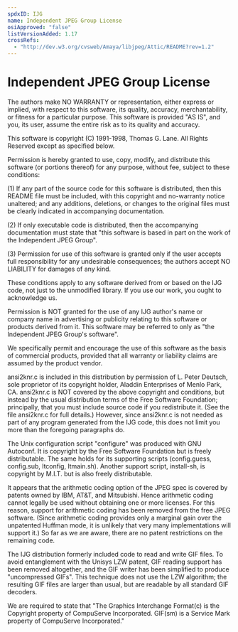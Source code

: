 ```yaml
---
spdxID: IJG
name: Independent JPEG Group License
osiApproved: "false"
listVersionAdded: 1.17
crossRefs: 
  - "http://dev.w3.org/cvsweb/Amaya/libjpeg/Attic/README?rev=1.2"
---
```


# Independent JPEG Group License

The authors make NO WARRANTY or representation, either express or implied, with respect to this software, its quality, accuracy, merchantability, or fitness for a particular purpose. This software is provided "AS IS", and you, its user, assume the entire risk as to its quality and accuracy.

This software is copyright (C) 1991-1998, Thomas G. Lane. All Rights Reserved except as specified below.

Permission is hereby granted to use, copy, modify, and distribute this software (or portions thereof) for any purpose, without fee, subject to these conditions:

(1) If any part of the source code for this software is distributed, then this README file must be included, with this copyright and no-warranty notice unaltered; and any additions, deletions, or changes to the original files must be clearly indicated in accompanying documentation.

(2) If only executable code is distributed, then the accompanying documentation must state that "this software is based in part on the work of the Independent JPEG Group".

(3) Permission for use of this software is granted only if the user accepts full responsibility for any undesirable consequences; the authors accept NO LIABILITY for damages of any kind.

These conditions apply to any software derived from or based on the IJG code, not just to the unmodified library. If you use our work, you ought to acknowledge us.

Permission is NOT granted for the use of any IJG author's name or company name in advertising or publicity relating to this software or products derived from it. This software may be referred to only as "the Independent JPEG Group's software".

We specifically permit and encourage the use of this software as the basis of commercial products, provided that all warranty or liability claims are assumed by the product vendor.

ansi2knr.c is included in this distribution by permission of L. Peter Deutsch, sole proprietor of its copyright holder, Aladdin Enterprises of Menlo Park, CA. ansi2knr.c is NOT covered by the above copyright and conditions, but instead by the usual distribution terms of the Free Software Foundation; principally, that you must include source code if you redistribute it. (See the file ansi2knr.c for full details.) However, since ansi2knr.c is not needed as part of any program generated from the IJG code, this does not limit you more than the foregoing paragraphs do.

The Unix configuration script "configure" was produced with GNU Autoconf. It is copyright by the Free Software Foundation but is freely distributable. The same holds for its supporting scripts (config.guess, config.sub, ltconfig, ltmain.sh). Another support script, install-sh, is copyright by M.I.T. but is also freely distributable.

It appears that the arithmetic coding option of the JPEG spec is covered by patents owned by IBM, AT&T, and Mitsubishi. Hence arithmetic coding cannot legally be used without obtaining one or more licenses. For this reason, support for arithmetic coding has been removed from the free JPEG software. (Since arithmetic coding provides only a marginal gain over the unpatented Huffman mode, it is unlikely that very many implementations will support it.) So far as we are aware, there are no patent restrictions on the remaining code.

The IJG distribution formerly included code to read and write GIF files. To avoid entanglement with the Unisys LZW patent, GIF reading support has been removed altogether, and the GIF writer has been simplified to produce "uncompressed GIFs". This technique does not use the LZW algorithm; the resulting GIF files are larger than usual, but are readable by all standard GIF decoders.

We are required to state that "The Graphics Interchange Format(c) is the Copyright property of CompuServe Incorporated. GIF(sm) is a Service Mark property of CompuServe Incorporated."
